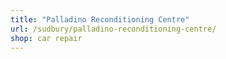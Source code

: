 ```yaml
---
title: "Palladino Reconditioning Centre"
url: /sudbury/palladino-reconditioning-centre/
shop: car repair
---
```

